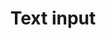---
layout: pattern
categories: [patterns, text-input]
title: Text input
type: [sub-nav-item]
permalink: /patterns/text-input/
variations: true
overview: Lorem ipsum dolor sit amet, consectetur adipiscing elit, sed do eiusmod tempor incididunt ut labore et dolore magna aliqua. Interdum velit euismod in pellentesque. 
description: |
    
usa-link: "https://designsystem.digital.gov/components/text-input/"
specification: |
#spec:
text-label: Text label
text-type: success 
### options: success (corresponding class: usa-input--success), error (corresponding class: usa-input--error), focus (corresponding class: usa-focus)
class: usa-input--success
### options: usa-input--error , usa-input--success, usa-focus

### Paths to view design and code... 
## designimg: can be used to show an image of the design until a coded version can be created. The htmlpath & csspath should be located in the pattens folder. Read more about creating coded components in /docs/creating-patterns 
# designimg: 
htmlexcerpt: patterns/text-input/text-input-focus.md
htmlpath: patterns/text-input/text-input.md
csspath: patterns/text-input/index.scss
---